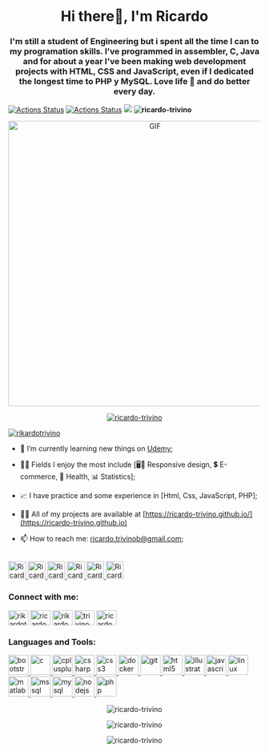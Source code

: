 <h1 align="center">Hi there👋, I'm Ricardo</h1>
<h3 align="center">I'm still a student of Engineering but i spent all the time I can to my programation skills. I've programmed in assembler, C, Java and for about a year I've been making web development projects with HTML, CSS and JavaScript, even if I dedicated the longest time to PHP y MySQL. Love life 🎉 and do better every day.</h3>

[![Actions Status](https://github.com/ricardo-trivino/ricardo-trivino/workflows/wakatime-stats/badge.svg)](https://github.com/ricardo-trivino/ricardo-trivino/actions)
[![Actions Status](https://github.com/ricardo-trivino/ricardo-trivino/workflows/update-gh-activity/badge.svg)](https://github.com/ricardo-trivino/ricardo-trivino/actions)
![](https://visitor-badge.glitch.me/badge?page_id=ricardo-trivino.ricardo-trivino)
<b align="left"><img src="https://komarev.com/ghpvc/?username=ricardo-trivino&label=Profile%20views&color=0e75b6&style=flat" alt="ricardo-trivino" /> </b>

<p align="center">
<img align="center" alt="GIF" src="https://cdn.elgrupoinformatico.com/Noticias/2019/12/happy-new-year-botella-480x320.gif" width="570" />
</p>

<p align="center"> <a href="https://github.com/ryo-ma/github-profile-trophy"><img src="https://github-profile-trophy.vercel.app/?username=ricardo-trivino&theme=darkhub&row=1&column=7" alt="ricardo-trivino" /></a> </p>

<p align="left"> <a href="https://twitter.com/rikardotrivino" target="blank"><img src="https://img.shields.io/twitter/follow/rikardotrivino?logo=twitter&style=for-the-badge" alt="rikardotrivino" /></a> </p>

- 📖 I’m currently learning new things on [Udemy](https://www.udemy.com/);

- 👨‍💻 Fields I enjoy the most include [🖥️📲 Responsive design, 💲 E-commerce, 💉 Health, 📊 Statistics];

- 📈 I have practice and some experience in [Html, Css, JavaScript, PHP];

- 👨‍💻 All of my projects are available at [https://ricardo-trivino.github.io/](https://ricardo-trivino.github.io)

- 📫 How to reach me: <ricardo.trivinob@gmail.com>;

<p align="left">
<br/>
<a href="https://twitter.com/RikardoTrivino" target="blank">
  <img alt="Ricardo | Twitter" width="35px" src="https://image.flaticon.com/icons/svg/2111/2111703.svg" />
</a>
<a href="https://www.linkedin.com/in/ricardo-trivi%C3%B1o-8933a7148/" target="blank">
  <img alt="Ricardo's LinkdeIn" width="35px" src="https://image.flaticon.com/icons/svg/2111/2111465.svg" />
</a>
<a href="https://m.facebook.com/rikardo.trivino" target="blank">
  <img alt="Ricardo's Facebook" width="35px" src="https://image.flaticon.com/icons/svg/2111/2111342.svg" />
</a>
<a href="https://www.instagram.com/trivino.ricardo/" target="blank">
  <img alt="Ricardo's Instagram" width="35px" src="https://image.flaticon.com/icons/svg/2111/2111421.svg" />
</a>
<a href="https://open.spotify.com/user/22la63smp6k3edyulh5t7gkha" target="blank">
  <img alt="Ricardo's Spotify" width="35px" src="https://image.flaticon.com/icons/svg/2111/2111627.svg" />
</a>
<a href="https://www.youtube.com/channel/UC2IjZAxijhDc4B_N1hPb9gg" target="blank">
  <img alt="Ricardo Triviño's Youtube" width="35px" src="https://image.flaticon.com/icons/svg/2111/2111748.svg"/>
</a>
</p>

<h3 align="left">Connect with me:</h3>
<p align="left">
<a href="https://twitter.com/rikardotrivino" target="blank"><img align="center" src="https://cdn.jsdelivr.net/npm/simple-icons@3.0.1/icons/twitter.svg" alt="rikardotrivino" height="30" width="40" /></a>
<a href="https://linkedin.com/in/ricardo-triviño-8933a7148" target="blank"><img align="center" src="https://cdn.jsdelivr.net/npm/simple-icons@3.0.1/icons/linkedin.svg" alt="ricardo-triviño-8933a7148" height="30" width="40" /></a>
<a href="https://fb.com/rikardo.trivino" target="blank"><img align="center" src="https://cdn.jsdelivr.net/npm/simple-icons@3.0.1/icons/facebook.svg" alt="rikardo.trivino" height="30" width="40" /></a>
<a href="https://instagram.com/trivino.ricardo" target="blank"><img align="center" src="https://cdn.jsdelivr.net/npm/simple-icons@3.0.1/icons/instagram.svg" alt="trivino.ricardo" height="30" width="40" /></a>
<a href="https://www.youtube.com/c/ricardo triviño" target="blank"><img align="center" src="https://cdn.jsdelivr.net/npm/simple-icons@3.0.1/icons/youtube.svg" alt="ricardo triviño" height="30" width="40" /></a>
</p>

<h3 align="left">Languages and Tools:</h3>
<p align="left"> <a href="https://getbootstrap.com" target="_blank"> <img src="https://devicons.github.io/devicon/devicon.git/icons/bootstrap/bootstrap-plain.svg" alt="bootstrap" width="40" height="40"/> </a> <a href="https://www.cprogramming.com/" target="_blank"> <img src="https://devicons.github.io/devicon/devicon.git/icons/c/c-original.svg" alt="c" width="40" height="40"/> </a> <a href="https://www.w3schools.com/cpp/" target="_blank"> <img src="https://devicons.github.io/devicon/devicon.git/icons/cplusplus/cplusplus-original.svg" alt="cplusplus" width="40" height="40"/> </a> <a href="https://www.w3schools.com/cs/" target="_blank"> <img src="https://devicons.github.io/devicon/devicon.git/icons/csharp/csharp-original.svg" alt="csharp" width="40" height="40"/> </a> <a href="https://www.w3schools.com/css/" target="_blank"> <img src="https://devicons.github.io/devicon/devicon.git/icons/css3/css3-original-wordmark.svg" alt="css3" width="40" height="40"/> </a> <a href="https://www.docker.com/" target="_blank"> <img src="https://devicons.github.io/devicon/devicon.git/icons/docker/docker-original-wordmark.svg" alt="docker" width="40" height="40"/> </a> <a href="https://git-scm.com/" target="_blank"> <img src="https://www.vectorlogo.zone/logos/git-scm/git-scm-icon.svg" alt="git" width="40" height="40"/> </a> <a href="https://www.w3.org/html/" target="_blank"> <img src="https://devicons.github.io/devicon/devicon.git/icons/html5/html5-original-wordmark.svg" alt="html5" width="40" height="40"/> </a> <a href="https://www.adobe.com/in/products/illustrator.html" target="_blank"> <img src="https://www.vectorlogo.zone/logos/adobe_illustrator/adobe_illustrator-icon.svg" alt="illustrator" width="40" height="40"/> </a> <a href="https://developer.mozilla.org/en-US/docs/Web/JavaScript" target="_blank"> <img src="https://devicons.github.io/devicon/devicon.git/icons/javascript/javascript-original.svg" alt="javascript" width="40" height="40"/> </a> <a href="https://www.linux.org/" target="_blank"> <img src="https://devicons.github.io/devicon/devicon.git/icons/linux/linux-original.svg" alt="linux" width="40" height="40"/> </a> <a href="https://www.mathworks.com/" target="_blank"> <img src="https://raw.githubusercontent.com/simple-icons/simple-icons/master/icons/mathworks.svg" alt="matlab" width="40" height="40"/> </a> <a href="https://www.microsoft.com/en-us/sql-server" target="_blank"> <img src="https://cdn.worldvectorlogo.com/logos/microsoft-sql-server.svg" alt="mssql" width="40" height="40"/> </a> <a href="https://www.mysql.com/" target="_blank"> <img src="https://devicons.github.io/devicon/devicon.git/icons/mysql/mysql-original-wordmark.svg" alt="mysql" width="40" height="40"/> </a> <a href="https://nodejs.org" target="_blank"> <img src="https://devicons.github.io/devicon/devicon.git/icons/nodejs/nodejs-original-wordmark.svg" alt="nodejs" width="40" height="40"/> </a> <a href="https://www.php.net" target="_blank"> <img src="https://devicons.github.io/devicon/devicon.git/icons/php/php-original.svg" alt="php" width="40" height="40"/> </a> </p>

<p align="center"><img align="center" src="https://github-readme-stats.vercel.app/api/top-langs?username=ricardo-trivino&show_icons=true&locale=en&layout=compact" alt="ricardo-trivino" /></p>

<p align="center"><img align="center" src="https://github-readme-stats.vercel.app/api?username=ricardo-trivino&show_icons=true&locale=en" alt="ricardo-trivino" /></p>

<p align="center"><img align="center" src="https://github-readme-streak-stats.herokuapp.com/?user=ricardo-trivino&" alt="ricardo-trivino" /></p>
